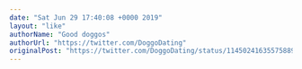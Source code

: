 ```yaml
---
date: "Sat Jun 29 17:40:08 +0000 2019"
layout: "like"
authorName: "Good doggos"
authorUrl: "https://twitter.com/DoggoDating"
originalPost: "https://twitter.com/DoggoDating/status/1145024163557588993"
---
```

